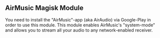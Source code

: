 ## AirMusic Magisk Module
You need to install the "AirMusic"-app (aka AirAudio) via Google-Play in order to use this module.
This module enables AirMusic's "system-mode" and allows you to stream all your audio to any network-enabled receiver.